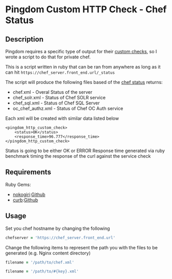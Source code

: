 # Pingdom Custom HTTP Check - Chef Status

Description
-----

Pingdom requires a specific type of output for their [custom checks](http://royal.pingdom.com/2008/07/14/new-pingdom-feature-custom-monitoring-type/), so I wrote a script to do that for private chef.

This is a script written in ruby that can be ran from anywhere as long as it can hit `https://chef_server.front_end.url/_status`

The script will produce the following files based of the [chef status](https://docs.chef.io/server_high_availability.html#check-ha-status) returns:

* chef.xml - Overal Status of the server
* chef_solr.xml - Status of Chef SOLR service
* chef_sql.xml - Status of Chef SQL Server
* oc_chef_authz.xml - Status of Chef OC Auth service

Each xml will be created with similar data listed below

```
<pingdom_http_custom_check>
    <status>OK</status>
    <response_time>96.777</response_time>
</pingdom_http_custom_check>
```

Status is going to be either OK or ERROR
Response time generated via ruby benchmark timing the response of the curl against the service check

Requirements
----

Ruby Gems:
* [nokogiri](http://www.nokogiri.org/):[Github](https://github.com/sparklemotion/nokogiri)
* [curb](http://taf2.github.io/curb/):[Github](https://github.com/taf2/curb)

Usage
----

Set you chef hostname by changing the following

```ruby
chefserver = 'https://chef_server.front_end.url'
```
Change the following items to represent the path you with the files to be generated (e.g. Nginx content directory)
```ruby
filename = '/path/to/chef.xml'
```
```ruby
filename = '/path/to/#{key}.xml'
```
